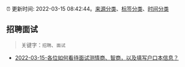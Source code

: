 :alarm_clock: 更新时间: 2022-03-15 08:42:44。[来源分类](../README.md)、[标签分类](../TAGS.md)、[时间分类](../TIMELINE.md)

## 招聘面试


> 关键字：`招聘`、`面试`



- [2022-03-15-各位如何看待面试测情商、智商，以及填写户口本信息？](https://www.v2ex.com/t/840534) 